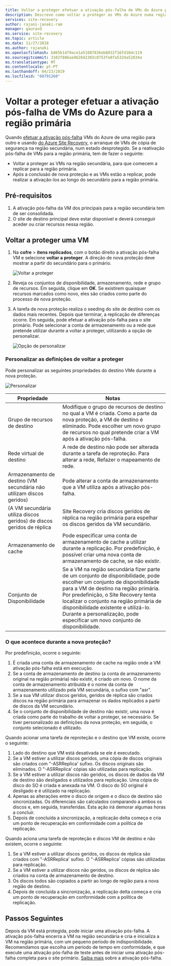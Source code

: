 ```yaml
---
title: Voltar a proteger efetuar a ativação pós-falha de VMs do Azure para a região primária do Azure com o Azure Site Recovery | Documentos da Microsoft
description: Descreve como voltar a proteger as VMs do Azure numa região secundária, após a ativação pós-falha de uma região primária, com o Azure Site Recovery.
services: site-recovery
author: rajani-janaki-ram
manager: gauravd
ms.service: site-recovery
ms.topic: article
ms.date: 11/27/2018
ms.author: rajanaki
ms.openlocfilehash: bd65b1479ace1a51087836eb8032f16fd10dc119
ms.sourcegitcommit: 3102f886aa962842303c8753fe8fa5324a52834a
ms.translationtype: MT
ms.contentlocale: pt-PT
ms.lasthandoff: 04/23/2019
ms.locfileid: "60791260"
---
```

# <a name="reprotect-failed-over-azure-vms-to-the-primary-region"></a>Voltar a proteger efetuar a ativação pós-falha de VMs do Azure para a região primária


Quando [efetuar a ativação pós-falha](site-recovery-failover.md) VMs do Azure de uma região para outro e usando [do Azure Site Recovery](site-recovery-overview.md), o arranque de VMs de cópia de segurança na região secundária, num estado desprotegido. Se a reativação pós-falha de VMs para a região primária, tem de fazer o seguinte:

- Voltar a proteger as VMs na região secundária, para que comecem a replicar para a região primária.
- Após a conclusão de nova proteção e as VMs estão a replicar, pode realizar a ativação-los ao longo do secundário para a região primária.

## <a name="prerequisites"></a>Pré-requisitos
1. A ativação pós-falha da VM dos principais para a região secundária tem de ser consolidada.
2. O site de destino principal deve estar disponível e deverá conseguir aceder ou criar recursos nessa região.

## <a name="reprotect-a-vm"></a>Voltar a proteger uma VM

1. Na **cofre** > **itens replicados**, com o botão direito a ativação pós-falha VM e selecione **voltar a proteger**. A direção de nova proteção deve mostrar a partir do secundário para o primário.

   ![Voltar a proteger](./media/site-recovery-how-to-reprotect-azure-to-azure/reprotect.png)

2. Reveja os conjuntos de disponibilidade, armazenamento, rede e grupo de recursos. Em seguida, clique em **OK**. Se existirem quaisquer recursos marcados como novo, eles são criados como parte do processo de nova proteção.
3. A tarefa de nova proteção realiza o seeding do site de destino com os dados mais recentes. Depois que terminar, a replicação de diferenças ocorre. Em seguida, pode efetuar a ativação pós-falha para o site primário. Pode selecionar a conta de armazenamento ou a rede que pretende utilizar durante a voltar a proteger, utilizando a opção de personalizar.

   ![Opção de personalizar](./media/site-recovery-how-to-reprotect-azure-to-azure/customize.png)

### <a name="customize-reprotect-settings"></a>Personalizar as definições de voltar a proteger

Pode personalizar as seguintes propriedades do destino VMe durante a nova proteção.

![Personalizar](./media/site-recovery-how-to-reprotect-azure-to-azure/customizeblade.png)

|Propriedade |Notas  |
|---------|---------|
|Grupo de recursos de destino     | Modifique o grupo de recursos de destino no qual a VM é criada. Como a parte da nova proteção, a VM de destino é eliminado. Pode escolher um novo grupo de recursos no qual pretende criar a VM após a ativação pós-falha.        |
|Rede virtual de destino     | A rede de destino não pode ser alterada durante a tarefa de reproteção. Para alterar a rede, Refazer o mapeamento de rede.         |
|Armazenamento de destino (VM secundária não utilizam discos geridos)     | Pode alterar a conta de armazenamento que a VM utiliza após a ativação pós-falha.         |
|(A VM secundária utiliza discos geridos) de discos geridos de réplica    | Site Recovery cria discos geridos de réplica na região primária para espelhar os discos geridos da VM secundário.         |
|Armazenamento de cache     | Pode especificar uma conta de armazenamento de cache a utilizar durante a replicação. Por predefinição, é possível criar uma nova conta de armazenamento de cache, se não existir.         |
|Conjunto de Disponibilidade     |Se a VM na região secundária fizer parte de um conjunto de disponibilidade, pode escolher um conjunto de disponibilidade para a VM de destino na região primária. Por predefinição, o Site Recovery tenta localizar o conjunto na região primária de disponibilidade existente e utilizá-lo. Durante a personalização, pode especificar um novo conjunto de disponibilidade.         |


### <a name="what-happens-during-reprotection"></a>O que acontece durante a nova proteção?

Por predefinição, ocorre o seguinte:

1. É criada uma conta de armazenamento de cache na região onde a VM ativação pós-falha está em execução.
2. Se a conta de armazenamento de destino (a conta de armazenamento original na região primária) não existir, é criado um novo. O nome da conta de armazenamento atribuída é o nome da conta de armazenamento utilizado pela VM secundária, o sufixo com "asr".
3. Se a sua VM utilizar discos geridos, geridos de réplica são criados discos na região primária para armazenar os dados replicados a partir de discos da VM secundário.
4. Se o conjunto de disponibilidade de destino não existir, uma nova é criada como parte do trabalho de voltar a proteger, se necessário. Se tiver personalizado as definições da nova proteção, em seguida, o conjunto selecionado é utilizado.

Quando acionar uma tarefa de reproteção e o destino que VM existe, ocorre o seguinte:

1. Lado do destino que VM está desativada se ele é executado.
2. Se a VM estiver a utilizar discos geridos, uma cópia de discos originais são criados com "-ASRReplica' sufixo. Os discos originais são eliminados. O "-ASRReplica' cópias são utilizadas para replicação.
3. Se a VM estiver a utilizar discos não geridos, os discos de dados da VM de destino são desligados e utilizados para replicação. Uma cópia do disco do SO é criada e anexada na VM. O disco do SO original é desligado e é utilizado na replicação.
4. Apenas as alterações entre o disco de origem e o disco de destino são sincronizadas. Os diferenciais são calculados comparando a ambos os discos e, em seguida, transferidas. Esta ação irá demorar algumas horas a concluir.
5. Depois de concluída a sincronização, a replicação delta começa e cria um ponto de recuperação em conformidade com a política de replicação.

Quando aciona uma tarefa de reproteção e discos VM de destino e não existem, ocorre o seguinte:
1. Se a VM estiver a utilizar discos geridos, os discos de réplica são criados com "-ASRReplica' sufixo. O "-ASRReplica' cópias são utilizadas para replicação.
2. Se a VM estiver a utilizar discos não geridos, os discos de réplica são criados na conta de armazenamento de destino.
3. Os discos todos são copiados a partir ao longo de região para a nova região de destino.
4. Depois de concluída a sincronização, a replicação delta começa e cria um ponto de recuperação em conformidade com a política de replicação.

## <a name="next-steps"></a>Passos Seguintes

Depois da VM está protegida, pode iniciar uma ativação pós-falha. A ativação pós-falha encerra a VM na região secundária e cria e inicializa a VM na região primária, com um pequeno período de indisponibilidade. Recomendamos que escolha um período de tempo em conformidade, e que execute uma ativação pós-falha de teste antes de iniciar uma ativação pós-falha completa para o site primário. [Saiba mais](site-recovery-failover.md) sobre a ativação pós-falha.
